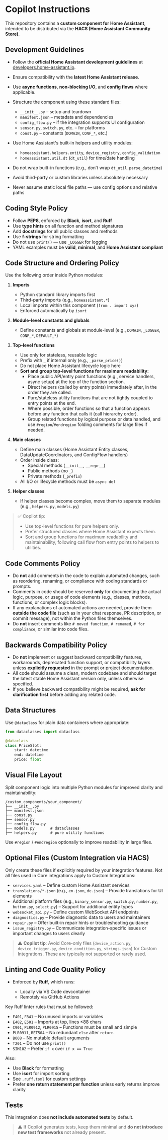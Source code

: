 # Copilot Instructions

This repository contains a **custom component for Home Assistant**, intended to be distributed via the **HACS (Home Assistant Community Store)**.

## Development Guidelines

-   Follow the **official Home Assistant development guidelines** at [developers.home-assistant.io](https://developers.home-assistant.io).
-   Ensure compatibility with the **latest Home Assistant release**.
-   Use **async functions**, **non-blocking I/O**, and **config flows** where applicable.
-   Structure the component using these standard files:

    -   `__init__.py` – setup and teardown
    -   `manifest.json` – metadata and dependencies
    -   `config_flow.py` – if the integration supports UI configuration
    -   `sensor.py`, `switch.py`, etc. – for platforms
    -   `const.py` – constants (`DOMAIN`, `CONF_*`, etc.)

-   Use Home Assistant's built-in helpers and utility modules:

    -   `homeassistant.helpers.entity`, `device_registry`, `config_validation`
    -   `homeassistant.util.dt` (`dt_util`) for time/date handling

-   Do not wrap built-in functions (e.g., don’t wrap `dt_util.parse_datetime`)
-   Avoid third-party or custom libraries unless absolutely necessary
-   Never assume static local file paths — use config options and relative paths

## Coding Style Policy

-   Follow **PEP8**, enforced by **Black**, **isort**, and **Ruff**
-   Use **type hints** on all function and method signatures
-   Add **docstrings** for all public classes and methods
-   Use **f-strings** for string formatting
-   Do not use `print()` — use `_LOGGER` for logging
-   YAML examples must be **valid**, **minimal**, and **Home Assistant compliant**

## Code Structure and Ordering Policy

Use the following order inside Python modules:

1. **Imports**

    - Python standard library imports first
    - Third-party imports (e.g., `homeassistant.*`)
    - Local imports within this component (`from . import xyz`)
    - Enforced automatically by `isort`

2. **Module-level constants and globals**

    - Define constants and globals at module-level (e.g., `DOMAIN`, `_LOGGER`, `CONF_*`, `DEFAULT_*`)

3. **Top-level functions**

    - Use only for stateless, reusable logic
    - Prefix with `_` if internal only (e.g., `_parse_price()`)
    - Do not place Home Assistant lifecycle logic here
    - **Sort and group top-level functions for maximum readability:**
        - Place public API/entry point functions (e.g., service handlers, async setup) at the top of the function section.
        - Direct helpers (called by entry points) immediately after, in the order they are called.
        - Pure/stateless utility functions that are not tightly coupled to entry points at the end.
        - Where possible, order functions so that a function appears before any function that calls it (call hierarchy order).
        - Group related functions by logical purpose or data handled, and use `#region`/`#endregion` folding comments for large files if needed.

4. **Main classes**

    - Define main classes (Home Assistant Entity classes, DataUpdateCoordinators, and ConfigFlow handlers)
    - Order inside class:
        - Special methods (`__init__`, `__repr__`)
        - Public methods (no `_`)
        - Private methods (`_prefix`)
    - All I/O or lifecycle methods must be `async def`

5. **Helper classes**

    - If helper classes become complex, move them to separate modules (e.g., `helpers.py`, `models.py`)

> ✅ Copilot tip:
>
> -   Use top-level functions for pure helpers only.
> -   Prefer structured classes where Home Assistant expects them.
> -   Sort and group functions for maximum readability and maintainability, following call flow from entry points to helpers to utilities.

## Code Comments Policy

-   Do **not** add comments in the code to explain automated changes, such as reordering, renaming, or compliance with coding standards or prompts.
-   Comments in code should be reserved **only** for documenting the actual logic, purpose, or usage of code elements (e.g., classes, methods, functions, or complex logic blocks).
-   If any explanations of automated actions are needed, provide them **outside the code file** (such as in your chat response, PR description, or commit message), not within the Python files themselves.
-   Do **not** insert comments like `# moved function`, `# renamed`, `# for compliance`, or similar into code files.

## Backwards Compatibility Policy

-   Do **not** implement or suggest backward compatibility features, workarounds, deprecated function support, or compatibility layers unless **explicitly requested** in the prompt or project documentation.
-   All code should assume a clean, modern codebase and should target the latest stable Home Assistant version only, unless otherwise specified.
-   If you believe backward compatibility might be required, **ask for clarification first** before adding any related code.

## Data Structures

Use `@dataclass` for plain data containers where appropriate:

```python
from dataclasses import dataclass

@dataclass
class PriceSlot:
    start: datetime
    end: datetime
    price: float
```

## Visual File Layout

Split component logic into multiple Python modules for improved clarity and maintainability:

```
/custom_components/your_component/
├── __init__.py
├── manifest.json
├── const.py
├── sensor.py
├── config_flow.py
├── models.py       # dataclasses
├── helpers.py      # pure utility functions
```

Use `#region` / `#endregion` optionally to improve readability in large files.

## Optional Files (Custom Integration via HACS)

Only create these files if explicitly required by your integration features. Not all files used in Core integrations apply to Custom Integrations:

-   `services.yaml` – Define custom Home Assistant services
-   `translations/*.json` (e.g., `en.json`, `de.json`) – Provide translations for UI elements
-   Additional platform files (e.g., `binary_sensor.py`, `switch.py`, `number.py`, `button.py`, `select.py`) – Support for additional entity types
-   `websocket_api.py` – Define custom WebSocket API endpoints
-   `diagnostics.py` – Provide diagnostic data to users and maintainers
-   `repair.py` – Offer built-in repair hints or troubleshooting guidance
-   `issue_registry.py` – Communicate integration-specific issues or important changes to users clearly

> ⚠️ **Copilot tip**: Avoid Core-only files (`device_action.py`, `device_trigger.py`, `device_condition.py`, `strings.json`) for Custom Integrations. These are typically not supported or rarely used.

## Linting and Code Quality Policy

-   Enforced by **Ruff**, which runs:

    -   Locally via VS Code devcontainer
    -   Remotely via GitHub Actions

Key Ruff linter rules that must be followed:

-   `F401`, `F841` – No unused imports or variables
-   `E402`, `E501` – Imports at top, lines ≤88 chars
-   `C901`, `PLR0912`, `PLR0915` – Functions must be small and simple
-   `PLR0911`, `RET504` – No redundant `else` after `return`
-   `B008` – No mutable default arguments
-   `T201` – Do not use `print()`
-   `SIM102` – Prefer `if x` over `if x == True`

Also:

-   Use **Black** for formatting
-   Use **isort** for import sorting
-   See `.ruff.toml` for custom settings
-   Prefer **one return statement per function** unless early returns improve clarity

## Tests

This integration does **not include automated tests** by default.

> ⚠️ If Copilot generates tests, keep them minimal and **do not introduce new test frameworks** not already present.
